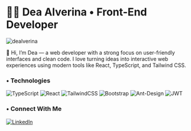 # 👩‍💻 Dea Alverina • Front-End Developer
<p align="left"> <img src="https://komarev.com/ghpvc/?username=dealverina&label=Profile%20views&color=0e75b6&style=flat" alt="dealverina" /> </p>
👋 Hi, I’m Dea — a web developer with a strong focus on user-friendly interfaces and clean code. I love turning ideas into interactive web experiences using modern tools like React, TypeScript, and Tailwind CSS.

### • Technologies

![TypeScript](https://img.shields.io/badge/typescript-%23007ACC.svg?style=for-the-badge&logo=typescript&logoColor=white)
![React](https://img.shields.io/badge/react-%2320232a.svg?style=for-the-badge&logo=react&logoColor=%2361DAFB) 
![TailwindCSS](https://img.shields.io/badge/tailwindcss-%2338B2AC.svg?style=for-the-badge&logo=tailwind-css&logoColor=white) 
![Bootstrap](https://img.shields.io/badge/bootstrap-%238511FA.svg?style=for-the-badge&logo=bootstrap&logoColor=white) 
![Ant-Design](https://img.shields.io/badge/-AntDesign-%230170FE?style=for-the-badge&logo=ant-design&logoColor=white) 
![JWT](https://img.shields.io/badge/JWT-black?style=for-the-badge&logo=JSON%20web%20tokens)

### • Connect With Me

[![LinkedIn](https://img.shields.io/badge/linkedin-%230077B5.svg?style=for-the-badge&logo=linkedin&logoColor=white)](https://linkedin.com/in/dealverina) 

